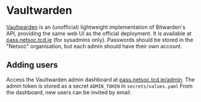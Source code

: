 # Vaultwarden

[Vaultwarden](https://github.com/dani-garcia/vaultwarden) is an (unofficial) lightweight implementation of Bitwarden's
API, providing the same web UI as the official deployment. It is available at
[pass.netsoc.tcd.ie](https://pass.netsoc.tcd.ie) (for sysadmins only). Passwords should be stored in the "Netsoc"
organisation, but each admin should have their own account.

## Adding users

Access the Vaultwarden admin dashboard at [pass.netsoc.tcd.ie/admin](https://pass.netsoc.tcd.ie/admin). The admin token
is stored as a secret `ADMIN_TOKEN` in `secrets/values.yaml` From the dashboard, new users can be invited by email.
